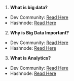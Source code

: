 1. **What is big data?**
  - Dev Community: [Read Here](https://dev.to/codexam/what-is-big-data-3n5e)
  - Hashnode: [Read Here](https://codexam.hashnode.dev/what-is-big-data)


2. **Why is Big Data Important?**
  - Dev Community: [Read Here](https://dev.to/codexam/why-is-big-data-important-40ha)
  - Hashnode: [Read Here](https://codexam.hashnode.dev/why-is-big-data-important)


3. **What is Analytics?**
  - Dev Community: [Read Here](https://dev.to/codexam/what-is-analytics-4l62)
  - Hashnode: [Read Here](https://codexam.hashnode.dev/what-is-analytics)

